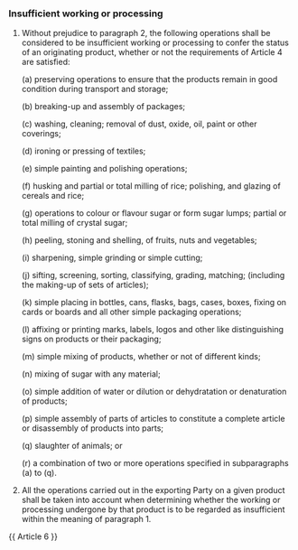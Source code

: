 ### Insufficient working or processing

1.	Without prejudice to paragraph 2, the following operations shall be considered to be insufficient working or processing to confer the status of an originating product, whether or not the requirements of Article 4 are satisfied:

    (a)	preserving operations to ensure that the products remain in good condition during transport and storage;

    (b)	breaking-up and assembly of packages;

    (c)	washing, cleaning; removal of dust, oxide, oil, paint or other coverings;

    (d)	ironing or pressing of textiles;

    (e)	simple painting and polishing operations;

    (f)	husking and partial or total milling of rice; polishing, and glazing of cereals and rice;

    (g)	operations to colour or flavour sugar or form sugar lumps; partial or total milling of crystal sugar;

    (h)	peeling, stoning and shelling, of fruits, nuts and vegetables;

    (i)	sharpening, simple grinding or simple cutting;

    (j)	sifting, screening, sorting, classifying, grading, matching; (including the making-up of sets of articles);

    (k)	simple placing in bottles, cans, flasks, bags, cases, boxes, fixing on cards or boards and all other simple packaging operations;

    (l)	affixing or printing marks, labels, logos and other like distinguishing signs on products or their packaging;

    (m)	simple mixing of products, whether or not of different kinds;

    (n)	mixing of sugar with any material;

    (o)	simple addition of water or dilution or dehydratation or denaturation of products;

    (p)	simple assembly of parts of articles to constitute a complete article or disassembly of products into parts;

    (q)	slaughter of animals; or

    (r)	a combination of two or more operations specified in subparagraphs (a) to (q).

2.	All the operations carried out in the exporting Party on a given product shall be taken into account when determining whether the working or processing undergone by that product is to be regarded as insufficient within the meaning of paragraph 1.

{{ Article 6 }}
